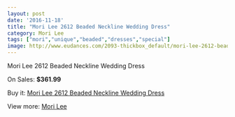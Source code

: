 ```yaml
---
layout: post
date: '2016-11-18'
title: "Mori Lee 2612 Beaded Neckline Wedding Dress"
category: Mori Lee
tags: ["mori","unique","beaded","dresses","special"]
image: http://www.eudances.com/2093-thickbox_default/mori-lee-2612-beaded-neckline-wedding-dress.jpg
---
```

Mori Lee 2612 Beaded Neckline Wedding Dress

On Sales: **$361.99**
<a href="https://www.eudances.com/en/mori-lee/706-mori-lee-2612-beaded-neckline-wedding-dress.html"><amp-img layout="responsive" width="600" height="600" src="//www.eudances.com/2093-thickbox_default/mori-lee-2612-beaded-neckline-wedding-dress.jpg" alt="Mori Lee 2612 Beaded Neckline Wedding Dress 0" /></a>
<a href="https://www.eudances.com/en/mori-lee/706-mori-lee-2612-beaded-neckline-wedding-dress.html"><amp-img layout="responsive" width="600" height="600" src="//www.eudances.com/2094-thickbox_default/mori-lee-2612-beaded-neckline-wedding-dress.jpg" alt="Mori Lee 2612 Beaded Neckline Wedding Dress 1" /></a>
<a href="https://www.eudances.com/en/mori-lee/706-mori-lee-2612-beaded-neckline-wedding-dress.html"><amp-img layout="responsive" width="600" height="600" src="//www.eudances.com/2095-thickbox_default/mori-lee-2612-beaded-neckline-wedding-dress.jpg" alt="Mori Lee 2612 Beaded Neckline Wedding Dress 2" /></a>
<a href="https://www.eudances.com/en/mori-lee/706-mori-lee-2612-beaded-neckline-wedding-dress.html"><amp-img layout="responsive" width="600" height="600" src="//www.eudances.com/2096-thickbox_default/mori-lee-2612-beaded-neckline-wedding-dress.jpg" alt="Mori Lee 2612 Beaded Neckline Wedding Dress 3" /></a>

Buy it: [Mori Lee 2612 Beaded Neckline Wedding Dress](https://www.eudances.com/en/mori-lee/706-mori-lee-2612-beaded-neckline-wedding-dress.html "Mori Lee 2612 Beaded Neckline Wedding Dress")

View more: [Mori Lee](https://www.eudances.com/en/9-mori-lee "Mori Lee")